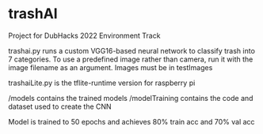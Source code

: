 # trashAI

Project for DubHacks 2022 Environment Track

trashai.py runs a custom VGG16-based neural network to classify trash into 7 categories.
To use a predefined image rather than camera, run it with the image filename as an argument.
Images must be in testImages  

trashaiLite.py is the tflite-runtime version for raspberry pi

/models contains the trained models
/modelTraining contains the code and dataset used to create the CNN

Model is trained to 50 epochs and achieves 80% train acc and 70% val acc